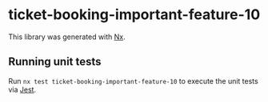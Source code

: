 # ticket-booking-important-feature-10

This library was generated with [Nx](https://nx.dev).

## Running unit tests

Run `nx test ticket-booking-important-feature-10` to execute the unit tests via [Jest](https://jestjs.io).
